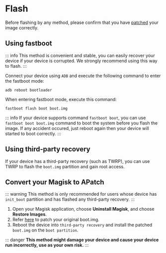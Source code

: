 # Flash

Before flashing by any method, please confirm that you have [patched](/en/patch.md) your image correctly.

## Using fastboot

::: info
This method is convenient and stable, you can easily recover your device if your device is corrupted. We strongly recommend using this way to flash.
:::

Connect your device using `ADB` and execute the following command to enter the fastboot mode:

```
adb reboot bootloader
```

When entering fastboot mode, execute this command:

```
fastboot flash boot boot.img
```

::: info
If your device supports command `fastboot boot`, you can use `fastboot boot boot.img` command to boot the system before you flash the image. If any accident occured, just reboot again then your device will started to boot correctly.
:::

## Using third-party recovery

If your device has a third-party recovery (such as TWRP), you can use TWRP to flash the `boot.img` partition and gain root access.

## Convert your Magisk to APatch

::: warning
This method is only recommended for users whose device has `init_boot` partition and has flashed any third-party recovery.
:::

1. Open your Magisk application, choose **Uninstall Magisk**, and choose **Restore Images**.
2. Refer [here](/en/patch.md) to patch your original boot.img.
3. Reboot the device into `third-party recovery` and install the patched `boot.img` on the `boot partition`.

::: danger
**This method might damage your device and cause your device run incorrectly, use as your own risk.**
:::
